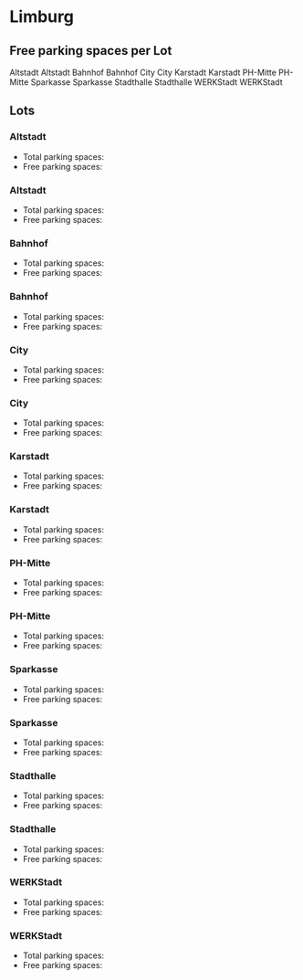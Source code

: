 
# Limburg

## Free parking spaces per Lot

<WorldMap>
  <Marker lat="50.388892" lon="8.063018" labelTopic="parken-dd/parken-dd/Limburg/limburgaltstadt/free">Altstadt</Marker>
  <Marker lat="50.388892" lon="8.063018" labelTopic="parken-dd/parken-dd/Limburg/limburgaltstadt/free">Altstadt</Marker>
  <Marker lat="50.385133" lon="8.0641" labelTopic="parken-dd/parken-dd/Limburg/limburgbahnhof/free">Bahnhof</Marker>
  <Marker lat="50.385133" lon="8.0641" labelTopic="parken-dd/parken-dd/Limburg/limburgbahnhof/free">Bahnhof</Marker>
  <Marker lat="50.386418" lon="8.066296" labelTopic="parken-dd/parken-dd/Limburg/limburgcity/free">City</Marker>
  <Marker lat="50.386418" lon="8.066296" labelTopic="parken-dd/parken-dd/Limburg/limburgcity/free">City</Marker>
  <Marker lat="50.38682" lon="8.060811" labelTopic="parken-dd/parken-dd/Limburg/limburgkarstadt/free">Karstadt</Marker>
  <Marker lat="50.38682" lon="8.060811" labelTopic="parken-dd/parken-dd/Limburg/limburgkarstadt/free">Karstadt</Marker>
  <Marker lat="50.388618" lon="8.062045" labelTopic="parken-dd/parken-dd/Limburg/limburgphmitte/free">PH-Mitte</Marker>
  <Marker lat="50.388618" lon="8.062045" labelTopic="parken-dd/parken-dd/Limburg/limburgphmitte/free">PH-Mitte</Marker>
  <Marker lat="50.387296" lon="8.059188" labelTopic="parken-dd/parken-dd/Limburg/limburgsparkasse/free">Sparkasse</Marker>
  <Marker lat="50.387296" lon="8.059188" labelTopic="parken-dd/parken-dd/Limburg/limburgsparkasse/free">Sparkasse</Marker>
  <Marker lat="50.387457" lon="8.061152" labelTopic="parken-dd/parken-dd/Limburg/limburgstadthalle/free">Stadthalle</Marker>
  <Marker lat="50.387457" lon="8.061152" labelTopic="parken-dd/parken-dd/Limburg/limburgstadthalle/free">Stadthalle</Marker>
  <Marker lat="50.384046" lon="8.056576" labelTopic="parken-dd/parken-dd/Limburg/limburgwerkstadt/free">WERKStadt</Marker>
  <Marker lat="50.384046" lon="8.056576" labelTopic="parken-dd/parken-dd/Limburg/limburgwerkstadt/free">WERKStadt</Marker>
</WorldMap>

## Lots

### Altstadt

* Total parking spaces: <Value topic="parken-dd/parken-dd/Limburg/limburgaltstadt/total"/>
* Free parking spaces: <Value topic="parken-dd/parken-dd/Limburg/limburgaltstadt/free"/>


### Altstadt

* Total parking spaces: <Value topic="parken-dd/parken-dd/Limburg/limburgaltstadt/total"/>
* Free parking spaces: <Value topic="parken-dd/parken-dd/Limburg/limburgaltstadt/free"/>


### Bahnhof

* Total parking spaces: <Value topic="parken-dd/parken-dd/Limburg/limburgbahnhof/total"/>
* Free parking spaces: <Value topic="parken-dd/parken-dd/Limburg/limburgbahnhof/free"/>


### Bahnhof

* Total parking spaces: <Value topic="parken-dd/parken-dd/Limburg/limburgbahnhof/total"/>
* Free parking spaces: <Value topic="parken-dd/parken-dd/Limburg/limburgbahnhof/free"/>


### City

* Total parking spaces: <Value topic="parken-dd/parken-dd/Limburg/limburgcity/total"/>
* Free parking spaces: <Value topic="parken-dd/parken-dd/Limburg/limburgcity/free"/>


### City

* Total parking spaces: <Value topic="parken-dd/parken-dd/Limburg/limburgcity/total"/>
* Free parking spaces: <Value topic="parken-dd/parken-dd/Limburg/limburgcity/free"/>


### Karstadt

* Total parking spaces: <Value topic="parken-dd/parken-dd/Limburg/limburgkarstadt/total"/>
* Free parking spaces: <Value topic="parken-dd/parken-dd/Limburg/limburgkarstadt/free"/>


### Karstadt

* Total parking spaces: <Value topic="parken-dd/parken-dd/Limburg/limburgkarstadt/total"/>
* Free parking spaces: <Value topic="parken-dd/parken-dd/Limburg/limburgkarstadt/free"/>


### PH-Mitte

* Total parking spaces: <Value topic="parken-dd/parken-dd/Limburg/limburgphmitte/total"/>
* Free parking spaces: <Value topic="parken-dd/parken-dd/Limburg/limburgphmitte/free"/>


### PH-Mitte

* Total parking spaces: <Value topic="parken-dd/parken-dd/Limburg/limburgphmitte/total"/>
* Free parking spaces: <Value topic="parken-dd/parken-dd/Limburg/limburgphmitte/free"/>


### Sparkasse

* Total parking spaces: <Value topic="parken-dd/parken-dd/Limburg/limburgsparkasse/total"/>
* Free parking spaces: <Value topic="parken-dd/parken-dd/Limburg/limburgsparkasse/free"/>


### Sparkasse

* Total parking spaces: <Value topic="parken-dd/parken-dd/Limburg/limburgsparkasse/total"/>
* Free parking spaces: <Value topic="parken-dd/parken-dd/Limburg/limburgsparkasse/free"/>


### Stadthalle

* Total parking spaces: <Value topic="parken-dd/parken-dd/Limburg/limburgstadthalle/total"/>
* Free parking spaces: <Value topic="parken-dd/parken-dd/Limburg/limburgstadthalle/free"/>


### Stadthalle

* Total parking spaces: <Value topic="parken-dd/parken-dd/Limburg/limburgstadthalle/total"/>
* Free parking spaces: <Value topic="parken-dd/parken-dd/Limburg/limburgstadthalle/free"/>


### WERKStadt

* Total parking spaces: <Value topic="parken-dd/parken-dd/Limburg/limburgwerkstadt/total"/>
* Free parking spaces: <Value topic="parken-dd/parken-dd/Limburg/limburgwerkstadt/free"/>


### WERKStadt

* Total parking spaces: <Value topic="parken-dd/parken-dd/Limburg/limburgwerkstadt/total"/>
* Free parking spaces: <Value topic="parken-dd/parken-dd/Limburg/limburgwerkstadt/free"/>

